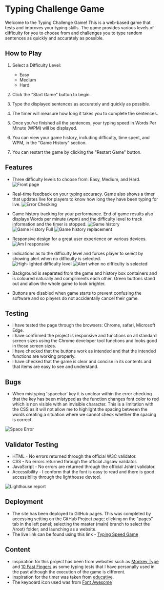# Typing Challenge Game

Welcome to the Typing Challenge Game! This is a web-based game that tests and improves your typing skills. The game provides various levels of difficulty for you to choose from and challenges you to type random sentences as quickly and accurately as possible.

## How to Play

1. Select a Difficulty Level:
   - Easy
   - Medium
   - Hard

2. Click the "Start Game" button to begin.

3. Type the displayed sentences as accurately and quickly as possible.

4. The timer will measure how long it takes you to complete the sentences.

5. Once you've finished all the sentences, your typing speed in Words Per Minute (WPM) will be displayed.

6. You can view your game history, including difficulty, time spent, and WPM, in the "Game History" section.

7. You can restart the game by clicking the "Restart Game" button.

## Features

- Three difficulty levels to choose from: Easy, Medium, and Hard.
![Front page](assets/images/base.png)

- Real-time feedback on your typing accuracy. Game also shows a timer that updates live for players to know how long they have been typing for live.
![Error Checking](assets/images/error.png)

- Game history tracking for your performance. End of game results also displays Words per minute (wpm) and the difficulty level to track information and the timer is stopped.
![Game history](assets/images/results.png)
![Game History Full](assets/images/historyfull.png)
![Game history replacement](assets/images/historyreplace.png)

- Responsive design for a great user experience on various devices.
![Am I responsive](assets/images/amiresponsive.png)

- Indications as to the difficulty level and forces player to select by showing alert when no difficulty is selected.
![High-lighted difficulty level](assets/images/difficulty.png)
![Alert when no difficulty is selected](assets/images/alert.png)

- Background is separated from the game and history box containers and is coloured naturally and compliments each other. Green buttons stand out and allow the whole game to look brighter.
- Buttons are disabled when game starts to prevent confusing the software and so players do not accidentally cancel their game.

## Testing

- I have tested the page through the browsers: Chrome, safari, Microsoft Edge.
- I have confirmed the project is responsive and functions on all standard screen sizes using the Chrome developer tool functions and looks good in those screen sizes.
- I have checked that the buttons work as intended and that the intended functions are working properly.
- I have checked that the game is clear and concise in its contents and that items are easy to see and understand.

## Bugs

- When mistyping 'spacebar' key it is unclear within the error checking that the key has been mistyped as the function changes font color to red which is non visible with an invisible character. This is a limitation with the CSS as it will not allow me to highlight the spacing between the words creating a situation where we cannot check whether the spacing is correct.

![Space Error](assets/images/space.png)

## Validator Testing

- HTML - No errors returned through the official W3C validator.
- CSS - No errors returned through the official Jigsaw validator.
- JavaScript - No errors are returned through the official Jshint validator.
- Accessibility - I conform that the font is easy to read and there is good accessibility through the lighthouse devtool.

![Lighthouse report](assets/images/lighthouse.png)

## Deployment

- The site has been deployed to GitHub pages. This was completed by accessing setting  on the GitHub Project page; clicking on the "pages" tab in the left panel; selecting the master (main) branch to select the /(root) folder; and launching as a website.
- The live link can be found using this link - [Typing Speed Game](https://jteo99.github.io/Second_Project/)

## Content

- Inspiration for this project has been from websites such as [Monkey Type](https://monkeytype.com/) and [10 Fast Fingers](https://10fastfingers.com/typing-test/english) as some typing tests that I have personally used in the past although the execution of the game is different.
- Inspiration for the timer was taken from [educative](https://www.educative.io/answers/how-to-create-a-countdown-timer-using-javascript).
- The keyboard icon used was from [Font Awesome](https://fontawesome.com/)
